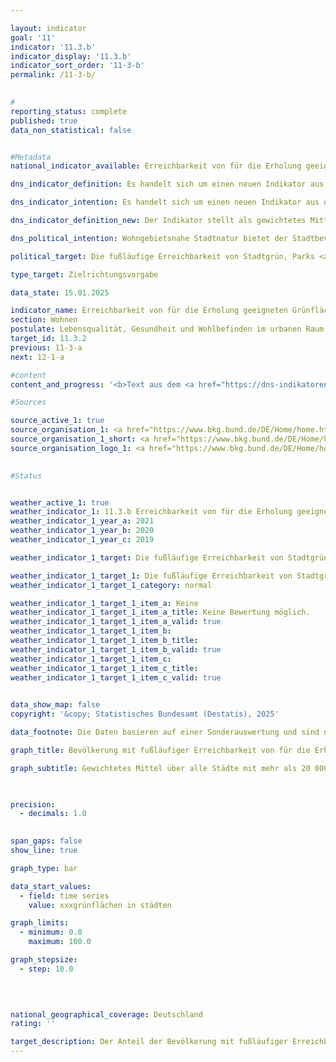```yaml
---

layout: indicator        
goal: '11'        
indicator: '11.3.b'        
indicator_display: '11.3.b'        
indicator_sort_order: '11-3-b'        
permalink: /11-3-b/        
        

#
reporting_status: complete        
published: true        
data_non_statistical: false        


#Metadata        
national_indicator_available: Erreichbarkeit von für die Erholung geeigneten Grünflächen in Städten        

dns_indicator_definition: Es handelt sich um einen neuen Indikator aus der Weiterentwicklung 2025&nbsp;der Deutschen Nachhaltigkeitsstrategie.        

dns_indicator_intention: Es handelt sich um einen neuen Indikator aus der Weiterentwicklung 2025&nbsp;der Deutschen Nachhaltigkeitsstrategie.        

dns_indicator_definition_new: Der Indikator stellt als gewichtetes Mittel über alle Städte mit mehr als 20&nbsp;000&nbsp;Einwohnerinnen und Einwohner den Anteil der Bevölkerung (in Prozent) dar, der in fußläufiger Entfernung (max. 300&nbsp;m Luftlinie) zu, für die Erholung geeigneten, Grünflächen mit einer definierten Mindestgröße von einem Hektar wohnt.        

dns_political_intention: Wohngebietsnahe Stadtnatur bietet der Stadtbevölkerung wichtige Räume für Erholung, Bewegung, Sport, Naturerfahrung und Begegnung und sorgt für eine Anpassung an Wetterextreme, wie <abbr title="zum Beispiel" tabindex="0">z. B.</abbr> durch Kühlung in Hitzeperioden, Frischlufterzeugung oder durch Regenrückhalt bei Starkregenereignissen. Sie hat somit eine große Bedeutung für Umweltgerechtigkeit und Lebensqualität inklusive körperlichem und psychischem Wohlbefinden. So ist die Lebensqualität im direkten Wohnumfeld umso höher, je näher der Versorgungsgrad bei 100&nbsp;Prozent liegt. Stadtnatur bietet zudem vielfältige Lebensräume für Pflanzen und Tiere und leistet so einen Betrag zur Erhaltung der biologischen Vielfalt.        

political_target: Die fußläufige Erreichbarkeit von Stadtgrün, Parks <abbr title="und so weiter (et cetera)" tabindex="0">etc.</abbr> in Städten soll perspektivisch für alle Bewohnerinnen und Bewohner ermöglicht werden        

type_target: Zielrichtungsvorgabe        

data_state: 15.01.2025        

indicator_name: Erreichbarkeit von für die Erholung geeigneten Grünflächen in Städten        
section: Wohnen        
postulate: Lebensqualität, Gesundheit und Wohlbefinden im urbanen Raum erhalten und steigern        
target_id: 11.3.2        
previous: 11-3-a        
next: 12-1-a        

#content         
content_and_progress: '<b>Text aus dem <a href="https://dns-indikatoren.de/assets/Publikationen/Indikatorenberichte/2022.pdf">Indikatorenbericht 2022&nbsp;- Stand 31.10.2022</a></b><br><br>'                

#Sources        

source_active_1: true
source_organisation_1: <a href="https://www.bkg.bund.de/DE/Home/home.html" target="_blank" onclick="return confirm_alert('vom BKG', 'De')">Bundesamt für Kartographie und Geodäsie</a>
source_organisation_1_short: <a href="https://www.bkg.bund.de/DE/Home/home.html" target="_blank" onclick="return confirm_alert('vom BKG', 'De')">Bundesamt für Kartographie und Geodäsie</a>
source_organisation_logo_1: <a href="https://www.bkg.bund.de/DE/Home/home.html" target="_blank" onclick="return confirm_alert('vom BKG', 'De')"><img src="https://dns-indikatoren.de/public/OrgImgDe/bkg.png" alt="Bundesamt für Kartographie und Geodäsie" title=" Klicken Sie hier um zur Homepage der Organisation Bundesamt für Kartographie und Geodäsie zu gelangen." style="height:60px; width:148px; border:transparent"/></a>
        

#Status        


weather_active_1: true
weather_indicator_1: 11.3.b Erreichbarkeit von für die Erholung geeigneten Grünflächen in Städten
weather_indicator_1_year_a: 2021
weather_indicator_1_year_b: 2020
weather_indicator_1_year_c: 2019

weather_indicator_1_target: Die fußläufige Erreichbarkeit von Stadtgrün, Parks <abbr title="und so weiter (et cetera)" tabindex="0">etc.</abbr> in Städten soll perspektivisch für alle Bewohnerinnen und Bewohner ermöglicht werden

weather_indicator_1_target_1: Die fußläufige Erreichbarkeit von Stadtgrün, Parks <abbr title="und so weiter (et cetera)" tabindex="0">etc.</abbr> in Städten soll perspektivisch für alle Bewohnerinnen und Bewohnerer möglicht werden
weather_indicator_1_target_1_category: normal

weather_indicator_1_target_1_item_a: Keine
weather_indicator_1_target_1_item_a_title: Keine Bewertung möglich.
weather_indicator_1_target_1_item_a_valid: true
weather_indicator_1_target_1_item_b: 
weather_indicator_1_target_1_item_b_title: 
weather_indicator_1_target_1_item_b_valid: true
weather_indicator_1_target_1_item_c: 
weather_indicator_1_target_1_item_c_title: 
weather_indicator_1_target_1_item_c_valid: true        
        

data_show_map: false        
copyright: '&copy; Statistisches Bundesamt (Destatis), 2025'        

data_footnote: Die Daten basieren auf einer Sonderauswertung und sind nicht öffentlich zugänglich.        

graph_title: Bevölkerung mit fußläufiger Erreichbarkeit von für die Erholung geeigneten Grünflächen in Städten        

graph_subtitle: Gewichtetes Mittel über alle Städte mit mehr als 20 000 Einwohnerinnen und Einwohner        

        

precision: 
  - decimals: 1.0
            

span_gaps: false        
show_line: true        

graph_type: bar                

data_start_values: 
  - field: time series
    value: xxxgrünflächen in städten        

graph_limits: 
  - minimum: 0.0
    maximum: 100.0        

graph_stepsize: 
  - step: 10.0
            

                        

national_geographical_coverage: Deutschland                
rating: ''        

target_description: Der Anteil der Bevölkerung mit fußläufiger Erreichbarkeit von für die Erholung geeigneten Grünflächen in Städten soll steigen.<br><br>Keine Bewertung möglich. Zu wenig Datenpunkte.        
---
```


